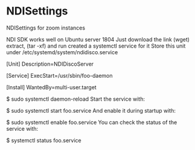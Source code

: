 # NDISettings
NDISettings for zoom instances




NDI SDK works well on Ubuntu server 1804
Just download the link (wget) extract, (tar -xf) and run
created a systemctl service for it
Store this unit under /etc/systemd/system/ndidisco.service

[Unit]
Description=NDIDiscoServer

[Service]
ExecStart=/usr/sbin/foo-daemon

[Install]
WantedBy=multi-user.target

$ sudo systemctl daemon-reload
Start the service with:

$ sudo systemctl start foo.service
And enable it during startup with:

$ sudo systemctl enable foo.service
You can check the status of the service with:

$ systemctl status foo.service
